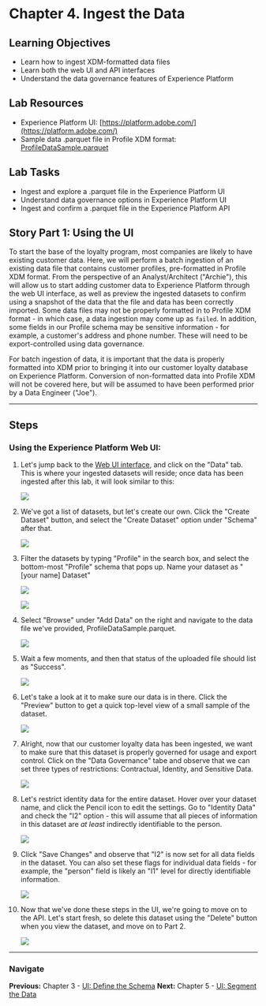 # Chapter 4. Ingest the Data

## Learning Objectives

- Learn how to ingest XDM-formatted data files
- Learn both the web UI and API interfaces
- Understand the data governance features of Experience Platform

## Lab Resources

- Experience Platform UI: [https://platform.adobe.com/](https://platform.adobe.com/)
- Sample data .parquet file in Profile XDM format: [ProfileDataSample.parquet](data/ProfileDataSample.parquet)

## Lab Tasks

- Ingest and explore a .parquet file in the Experience Platform UI
- Understand data governance options in Experience Platform UI
- Ingest and confirm a .parquet file in the Experience Platform API

## Story Part 1: Using the UI

To start the base of the loyalty program, most companies are likely to have existing customer data. Here, we will perform a batch ingestion of an existing data file that contains customer profiles, pre-formatted in Profile XDM format. From the perspective of an Analyst/Architect ("Archie"), this will allow us to start adding customer data to Experience Platform through the web UI interface, as well as preview the ingested datasets to confirm using a snapshot of the data that the file and data has been correctly imported. Some data files may not be properly formatted in to Profile XDM format - in which case, a data ingestion may come up as `failed`. In addition, some fields in our Profile schema may be sensitive information - for example, a customer's address and phone number. These will need to be export-controlled using data governance.

For batch ingestion of data, it is important that the data is properly formatted into XDM prior to bringing it into our customer loyalty database on Experience Platform. Conversion of non-formatted data into Profile XDM will not be covered here, but will be assumed to have been performed prior by a Data Engineer ("Joe").

---

## Steps

### Using the Experience Platform Web UI:

1. Let's jump back to the [Web UI interface](https://platform.adobe.com), and click on the "Data" tab. This is where your ingested datasets will reside; once data has been ingested after this lab, it will look similar to this:

   ![](../images/chapter-4/ui-1-dataset_list.png)

1. We've got a list of datasets, but let's create our own. Click the "Create Dataset" button, and select the "Create Dataset" option under "Schema" after that.

   ![](../images/chapter-4/ui-2-dataset_creation.png)

1. Filter the datasets by typing "Profile" in the search box, and select the bottom-most "Profile" schema that pops up. Name your dataset as "[your name] Dataset"

   ![](../images/chapter-4/ui-2-dataset_creation2.png)

   ![](../images/chapter-4/ui-2-dataset_creation3.png)

1. Select "Browse" under "Add Data" on the right and navigate to the data file we've provided, ProfileDataSample.parquet.

   ![](../images/chapter-4/ui-2-dataset_creation4.png)

1. Wait a few moments, and then that status of the uploaded file should list as "Success".

   ![](../images/chapter-4/ui-2-dataset_creation5.png)

1. Let's take a look at it to make sure our data is in there. Click the "Preview" button to get a quick top-level view of a small sample of the dataset.

   ![](../images/chapter-4/ui-3-dataset_preview.png)

1. Alright, now that our customer loyalty data has been ingested, we want to make sure that this dataset is properly governed for usage and export control. Click on the "Data Governance" tabe and observe that we can set three types of restrictions: Contractual, Identity, and Sensitive Data.

   ![](../images/chapter-4/ui-5-data_governance.png)

1. Let's restrict identity data for the entire dataset. Hover over your dataset name, and click the Pencil icon to edit the settings. Go to "Identity Data" and check the "I2" option - this will assume that all pieces of information in this dataset are _at least_ indirectly identifiable to the person.

   ![](../images/chapter-4/ui-6-data_governance_flag.png)

1. Click "Save Changes" and observe that "I2" is now set for all data fields in the dataset. You can also set these flags for individual data fields - for example, the "person" field is likely an "I1" level for directly identifiable information.

   ![](../images/chapter-4/ui-7-data_governance_set.png)

1. Now that we've done these steps in the UI, we're going to move on to the API. Let's start fresh, so delete this dataset using the "Delete" button when you view the dataset, and move on to Part 2.

   ![](../images/chapter-4/ui-10-delete_dataset.png)

---

### Navigate

**Previous:** Chapter 3 - [UI: Define the Schema](chapter-3.md)
**Next:** Chapter 5 - [UI: Segment the Data](chapter-5.md)
